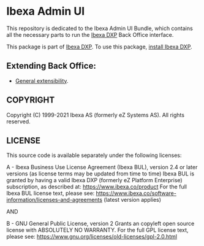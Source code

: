 # Ibexa Admin UI

This repository is dedicated to the Ibexa Admin UI Bundle, which contains all the necessary
parts to run the [Ibexa DXP](https://developers.ibexa.co/) Back Office interface.

This package is part of [Ibexa DXP](https://ibexa.co).
To use this package, [install Ibexa DXP](https://doc.ibexa.co/en/latest/install/).

## Extending Back Office:

- [General extensibility](https://doc.ibexa.co/en/3.3/extending/extending_back_office/).

## COPYRIGHT

Copyright (C) 1999-2021 Ibexa AS (formerly eZ Systems AS). All rights reserved.

## LICENSE

This source code is available separately under the following licenses:

A - Ibexa Business Use License Agreement (Ibexa BUL),
version 2.4 or later versions (as license terms may be updated from time to time)
Ibexa BUL is granted by having a valid Ibexa DXP (formerly eZ Platform Enterprise) subscription,
as described at: https://www.ibexa.co/product
For the full Ibexa BUL license text, please see:
https://www.ibexa.co/software-information/licenses-and-agreements (latest version applies)

AND

B - GNU General Public License, version 2
Grants an copyleft open source license with ABSOLUTELY NO WARRANTY. For the full GPL license text, please see:
https://www.gnu.org/licenses/old-licenses/gpl-2.0.html